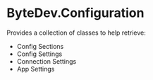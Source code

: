 # ByteDev.Configuration

Provides a collection of classes to help retrieve:

- Config Sections
- Config Settings
- Connection Settings 
- App Settings